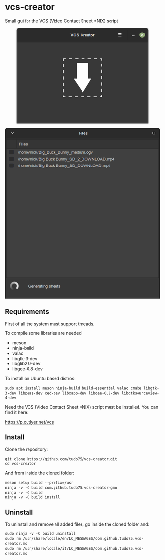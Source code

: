 # vcs-creator
Small gui for the VCS (Video Contact Sheet *NIX) script

<p align=center>
  <img align="center" width="430" height="311" src="https://raw.githubusercontent.com/tudo75/vcs-creator/main/images/1.png">
</p>
<p align=center>
  <img align="center" width="508" height="556" src="https://raw.githubusercontent.com/tudo75/vcs-creator/main/images/2.png">
</p>

## Requirements
First of all the system must support threads.

To compile some libraries are needed:

* meson
* ninja-build
* valac
* libgtk-3-dev
* libglib2.0-dev
* libgee-0.8-dev

To install on Ubuntu based distros:

    sudo apt install meson ninja-build build-essential valac cmake libgtk-3-dev libpeas-dev xed-dev libxapp-dev libgee-0.8-dev libgtksourceview-4-dev

Need the VCS (Video Contact Sheet *NIX) script must be installed.
You can find it here:

https://p.outlyer.net/vcs

## Install
Clone the repository:
	
	git clone https://github.com/tudo75/vcs-creator.git
	cd vcs-creator

And from inside the cloned folder:
	
	meson setup build --prefix=/usr
	ninja -v -C build com.github.tudo75.vcs-creator-gmo
	ninja -v -C build
	ninja -v -C build install

## Uninstall
To uninstall and remove all added files, go inside the cloned folder and:

	sudo ninja -v -C build uninstall
	sudo rm /usr/share/locale/en/LC_MESSAGES/com.github.tudo75.vcs-creator.mo
	sudo rm /usr/share/locale/it/LC_MESSAGES/com.github.tudo75.vcs-creator.mo
